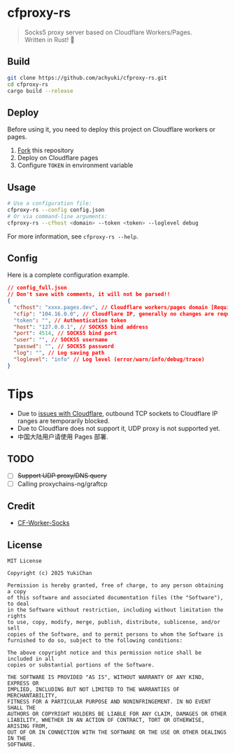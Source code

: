 # cfproxy-rs

> Socks5 proxy server based on Cloudflare Workers/Pages.  
> Written in Rust! 🦀


## Build

```bash
git clone https://github.com/achyuki/cfproxy-rs.git
cd cfproxy-rs
cargo build --release
```

## Deploy

Before using it, you need to deploy this project on Cloudflare workers or pages.

1. [Fork](https://github.com/achyuki/cfproxy-rs/fork) this repository
2. Deploy on Cloudflare pages
3. Configure `TOKEN`​ in environment variable

## Usage

```bash
# Use a configuration file:
cfproxy-rs --config config.json
# Or via command-line arguments:
cfproxy-rs --cfhost <domain> --token <token> --loglevel debug
```

For more information, see `cfproxy-rs --help`​.

## Config

Here is a complete configuration example.

```json
// config_full.json
// Don't save with comments, it will not be parsed!!
{
  "cfhost": "xxxx.pages.dev", // Cloudflare workers/pages domain [Required]
  "cfip": "104.16.0.0", // Cloudflare IP, generally no changes are required, or via https://github.com/XIU2/CloudflareSpeedTest
  "token": "", // Authentication token
  "host": "127.0.0.1", // SOCKS5 bind address
  "port": 4514, // SOCKS5 bind port
  "user": "", // SOCKS5 username
  "passwd": "", // SOCKS5 password
  "log": "", // Log saving path
  "loglevel": "info" // Log level (error/warn/info/debug/trace)
}

```

# Tips

* Due to [issues with Cloudflare](https://developers.cloudflare.com/workers/runtime-apis/tcp-sockets/#considerations), outbound TCP sockets to Cloudflare IP ranges are temporarily blocked.
* Due to Cloudflare does not support it, UDP proxy is not supported yet.
* 中国大陆用户请使用 Pages 部署.

## TODO

* [ ] ~~Support UDP proxy/DNS query~~
* [ ] Calling proxychains-ng/graftcp

## Credit

* [CF-Worker-Socks](https://github.com/ialihastam/CF-Worker-Socks)

## License

```
MIT License

Copyright (c) 2025 YukiChan

Permission is hereby granted, free of charge, to any person obtaining a copy
of this software and associated documentation files (the "Software"), to deal
in the Software without restriction, including without limitation the rights
to use, copy, modify, merge, publish, distribute, sublicense, and/or sell
copies of the Software, and to permit persons to whom the Software is
furnished to do so, subject to the following conditions:

The above copyright notice and this permission notice shall be included in all
copies or substantial portions of the Software.

THE SOFTWARE IS PROVIDED "AS IS", WITHOUT WARRANTY OF ANY KIND, EXPRESS OR
IMPLIED, INCLUDING BUT NOT LIMITED TO THE WARRANTIES OF MERCHANTABILITY,
FITNESS FOR A PARTICULAR PURPOSE AND NONINFRINGEMENT. IN NO EVENT SHALL THE
AUTHORS OR COPYRIGHT HOLDERS BE LIABLE FOR ANY CLAIM, DAMAGES OR OTHER
LIABILITY, WHETHER IN AN ACTION OF CONTRACT, TORT OR OTHERWISE, ARISING FROM,
OUT OF OR IN CONNECTION WITH THE SOFTWARE OR THE USE OR OTHER DEALINGS IN THE
SOFTWARE.
```
